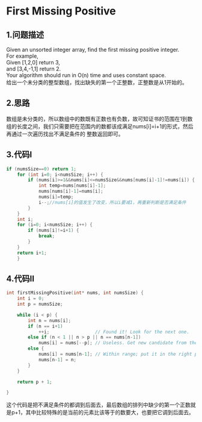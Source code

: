 First Missing Positive
===

1.问题描述
---

Given an unsorted integer array, find the first missing positive integer. <br>
For example,<br>
Given [1,2,0] return 3,<br>
and [3,4,-1,1] return 2. <br>
Your algorithm should run in O(n) time and uses constant space.<br>
给出一个未分类的整型数组，找出缺失的第一个正整数，正整数是从1开始的。

2.思路
---

数组是未分类的，所以数组中的数既有正数也有负数，故可知证书的范围在1到数组的长度之间，我们只需要把在范围内的数都该成满足nums[i]=i+1的形式，然后再通过一次遍历找出不满足条件的
整数返回即可。

3.代码I
---

```c
if (numsSize==0) return 1;
    for (int i=0; i<numsSize; i++) {
        if (nums[i]>=1&&nums[i]<=numsSize&&nums[nums[i]-1]!=nums[i]) {
            int temp=nums[nums[i]-1];
            nums[nums[i]-1]=nums[i];
            nums[i]=temp;
            i--;//nums[i]的值发生了改变，所以i要减1，再重新判断是否满足条件
        }
    }
    int i;
    for (i=0; i<numsSize; i++) {
        if (nums[i]!=i+1) {
            break;
        }
    }
    return i+1;
    }
```

4.代码II
---

```c
int firstMissingPositive(int* nums, int numsSize) {
    int i = 0;
    int p = numsSize;

    while (i < p) {
        int n = nums[i];
        if (n == i+1)
            ++i;                 // Found it! Look for the next one.
        else if (n < 1 || n > p || n == nums[n-1])
            nums[i] = nums[--p]; // Useless. Get new candidate from the end.
        else {
            nums[i] = nums[n-1]; // Within range; put it in the right place.
            nums[n-1] = n;
        }
    }

    return p + 1;

}
```

这个代码是把不满足条件的都调到后面去，最后数组的排列中缺少的第一个正数就是p+1，其中比较特殊的是当前的元素比该等于的数要大，也要把它调到后面去。
